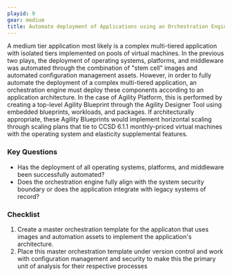 ```yaml
---
playid: 9
gear: medium
title: Automate deployment of Applications using an Orchestration Engine.
---
```


A medium tier application most likely is a complex multi-tiered application with isolated tiers implemented on pools of virtual machines. In the previous two plays, the deployment of operating systems, platforms, and middleware
was automated through the combination of "stem cell" images and automated configuration management assets. However, in order to fully automate the deployment of a complex multi-tiered application, an orchestration engine must
deploy these components according to an application architecture. In the case of Agility Platform, this is performed by creating a top-level Agility Blueprint through the Agility Designer Tool using embedded blueprints,
workloads, and packages. If architecturally appropriate, these Agility Blueprints would implement horizontal scaling through scaling plans that tie to CCSD 6.1.1 monthly-priced virtual machines with the operating system and
elasticity supplemental features.

### Key Questions
- Has the deployment of all operating systems, platforms, and middleware been successfully automated?
- Does the orchestration engine fully align with the system security boundary or does the application integrate with legacy systems of record?

### Checklist
1. Create a master orchestration template for the applicaton that uses images and automation assets to implement the application's architecture.
2. Place this master orchestration template under version control and work with configuration management and security to make this the primary unit of analysis for their respective processes